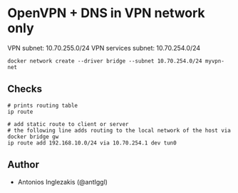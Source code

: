 # OpenVPN + DNS in VPN network only

VPN subnet: 10.70.255.0/24
VPN services subnet: 10.70.254.0/24


```
docker network create --driver bridge --subnet 10.70.254.0/24 myvpn-net
```

## Checks

```
# prints routing table
ip route

# add static route to client or server
# the following line adds routing to the local network of the host via docker bridge gw
ip route add 192.168.10.0/24 via 10.70.254.1 dev tun0
```


## Author

* Antonios Inglezakis (@antIggl)
